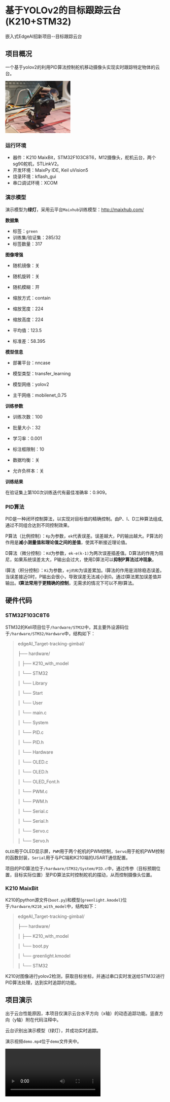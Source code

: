 # 基于YOLOv2的目标跟踪云台(K210+STM32)
嵌入式EdgeAI招新项目--目标跟踪云台

## 项目概况

一个基于yolov2的利⽤PID算法控制舵机移动摄像头实现实时跟踪特定物体的云台。

<img src="demo/Gimbal.jpg" alt="目标跟踪云台" style="zoom: 20%;" />

### 运行环境

- 器件：K210 MaixBit，STM32F103C8T6，M12摄像头，舵机云台，两个sg90舵机，STLinkV2。
- 开发环境：MaixPy IDE, Keil uVision5
- 烧录环境：kflash_gui
- 串口调试环境：XCOM

### 演示模型

演示模型为**绿灯**，采用云平台`Maixhub`训练模型：http://maixhub.com/

**数据集**

- 标签：`green`
- 训练集/验证集：285/32
- 标签数量：317

**图像增强**

- 随机镜像：关
- 随机旋转：关

- 随机模糊：开
- 缩放方式：contain
- 缩放宽度：224
- 缩放高度：224

- 平均值：123.5

- 标准差：58.395

**模型信息**

- 部署平台：nncase

- 模型类型：transfer_learning

- 模型网络：yolov2

- 主干网络：mobilenet_0.75

**训练参数**

- 训练次数：100

- 批量大小：32

- 学习率：0.001

- 标注框限制：10

- 数据均衡：关

- 允许负样本：关

**训练结果**

在验证集上第100次训练迭代有最佳准确率：0.909。 

### PID算法

PID是一种闭环控制算法，以实现对目标值的精确控制。由P、I、D三种算法组成,通过不同组合达到不同控制效果。

P算法（比例控制）：`Kp`为参数，`ek`代表误差。误差越大，P的输出越大。P算法的作用是**减小测量值和理论值之间的差值**，使其不断接近理论值。

D算法（微分控制）：`Kd`为参数，`ek-e(k-1)`为两次误差插差值。D算法的作用为阻尼，如果系统误差太大，P输出会过大，使用D算法可以**抑制P算法过冲现象**。

I算法（积分控制）：`Ki`为参数，`ej的和`为误差累加。I算法的作用是消除稳态误差。当误差接近0时，P输出会很小，导致误差无法减小到0。通过I算法累加误差值并输出。**I算法常用于更精确的控制**，无需求的情况下可以不用I算法。

## 硬件代码

### **STM32F103C8T6**

STM32的Keli项目位于`/hardware/STM32`中，其主要外设源码位于`/hardware/STM32/Hardware`中，结构如下：

> edgeAI_Target-tracking-gimbal/ 
>
> ├── hardware/ 
>
> │   	├── K210_with_model
>
> │  	 └── STM32
>
> │   		└── Library
>
> │   		└── Start
>
> │   		└── User
>
> │   				└── main.c
>
> │   		└── System
>
> │   				└── PID.c
>
> │   				└── PID.h
>
> │   		└── Hardware
>
> │   				└── OLED.c
>
> │   				└── OLED.h
>
> │   				└── OLED_Font.h
>
> │   				└── PWM.c
>
> │   				└── PWM.h
>
> │   				└── Serial.c
>
> │   				└── Serial.h
>
> │   				└── Servo.c
>
> │   				└── Servo.h

`OLED`用于OLED显示屏，`PWM`用于两个舵机的PWM控制，`Servo`用于舵机PWM控制的函数封装，`Serial`用于与PC端和K210端的USART通信配置。

项目的PID算法位于`/hardware/STM32/System/PID.c`中，通过传参（目标预期位置，目标实际位置）至PID算法实时控制舵机的摆动，从而控制摄像头位置。

### K210 MaixBit

K210的python源文件(`boot.py`)和模型(`greenlight.kmodel`)位于`/hardware/K210_with_model`中，结构如下：

> edgeAI_Target-tracking-gimbal/ 
>
> ├── hardware/ 
>
> │   	├── K210_with_model
>
> │   		└── boot.py
>
> │   		└── greenlight.kmodel
>
> │  	 └── STM32

K210对图像进行yolov2检测，获取目标坐标，并通过串口实时发送给STM32进行PID算法处理，达到实时追踪的功能。

## 项目演示

出于云台性能原因，本项目仅演示云台水平方向（x轴）的动态追踪功能。竖直方向（y轴）附在代码注释中。

云台识别出演示模型（绿灯），并成功实时追踪。

演示视频`demo.mp4`位于`demo`文件夹中。

<video src="demo/demo.mp4"></video>

